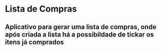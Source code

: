 <h1>Lista de Compras</h1>
<h2>Aplicativo para gerar uma lista de compras, onde após criada a lista há a possibildade de tickar os itens já comprados</h2>
